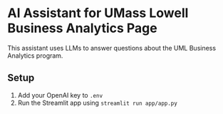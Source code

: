 # AI Assistant for UMass Lowell Business Analytics Page

This assistant uses LLMs to answer questions about the UML Business Analytics program.

## Setup
1. Add your OpenAI key to `.env`
2. Run the Streamlit app using `streamlit run app/app.py`
